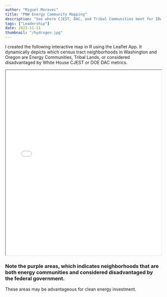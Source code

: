 ```yaml
---
author: "Miguel Moravec"
title: "PNW Energy Community Mapping"
description: "See where CJEST, DAC, and Tribal Communities meet for IRA"
tags: ["Leadership"]
date: 2023-11-11
thumbnail: "/hydrogen.jpg"
---
```


I created the following interactive map in R using the Leaflet App. It dynamically depicts which census tract neighborhoods in Washington and Oregon are Energy Communities, Tribal Lands, or considered disadvantaged by White House CJEST or DOE DAC metrics.

<iframe width="100%" height=600 scrolling="no" marginheight="0" marginwidth="0" src="PNW_map.html"></iframe>

### Note the purple areas, which indicates neighborhoods that are both energy communities and considered disadvantaged by the federal government.

These areas may be advantageous for clean energy investment.
